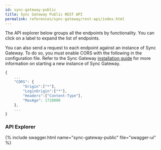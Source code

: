 ```yaml
---
id: sync-gateway-public
title: Sync Gateway Public REST API
permalink: references/sync-gateway/rest-api/index.html
---
```


The API explorer below groups all the endpoints by functionality. You can click on a label to expand the list of endpoints.

You can also send a request to each endpoint against an instance of Sync Gateway. To do so, you must enable CORS with the following in the configuration file. Refer to the Sync Gateway [installation guide](/documentation/mobile/current/installation/sync-gateway/index.html) for more information on starting a new instance of Sync Gateway.

```javascript
{
	...
	"CORS": {
		"Origin":["*"],
		"LoginOrigin":["*"],
		"Headers":["Content-Type"],
		"MaxAge": 1728000
	},
	...
}
```

### API Explorer

{% include swagger.html name="sync-gateway-public" file="swagger-ui" %}